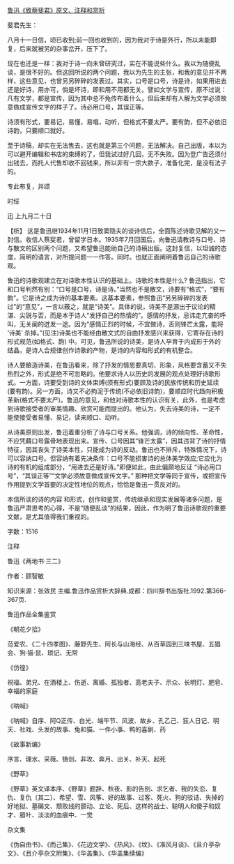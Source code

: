 [鲁迅《致蔡斐君》原文、注释和赏析](https://www.vrrw.net/wx/9492.html)

斐君先生：

八月十一日信，顷已收到;前一回也收到的，因为我对于诗是外行，所以未能即复，后来就被另的杂事岔开，压下了。

现在也还是一样：我对于诗一向未曾研究过，实在不能说些什么。我以为随便乱谈，是很不好的。但这回所说的两个问题，我以为先生的主张，和我的意见并不两样，这些意见，也曾另另碎碎的发表过。其实，口号是口号，诗是诗，如果用进去还是好诗，用亦可，倘是坏诗，即和用不用都无关。譬如文学与宣传，原不过说：凡有文学，都是宣传，因为其中总不免传布着什么，但后来却有人解为文学必须故意做成宣传文字的样子了。诗必用口号，其误正等。

诗须有形式，要易记，易懂，易唱，动听，但格式不要太严。要有韵，但不必依旧诗韵，只要顺口就好。

至于诗稿，却实在无法售去，这也就是第三个问题，无法解决。自己出版，本以为可以避开编辑和书店的束缚的了，但我试过好几回，无不失败。因为登广告还须付出钱去，而托人代售却收不回钱来，所以非有一宗大款子，准备化完，是没有法子的。

专此布复，并颂

时绥

迅 上九月二十日



【析】 这是鲁迅继1934年11月1日致窦隐夫的谈诗信后，全面陈述诗歌见解的又一封信。收信人蔡斐君，曾留学日本。1935年7月回国后，向鲁迅请教诗与口号、诗与散文的区别两个问题，又希望鲁迅能助自己的诗稿出版。这封复信，以坦诚的态度，简明的语言，对所提问题一一作答。同时。也就正面阐明着鲁迅自己的诗歌观。

鲁迅的诗歌观建立在对诗歌本性认识的基础上。诗歌的本性是什么? 鲁迅指出，它和口号判然有别：“口号是口号，诗是诗。”当然也不是散文，诗要有“格式”，“要有韵”。它是诗之成为诗的基本要素。这基本要素，参照鲁迅“另另碎碎的发表过”的“意见”，一言以蔽之，就是“诗美”。具体的说，诗美不是源出于议论的精湛、尖锐与否，而是本于诗人“发抒自己的热情的”。感情的抒发，忌讳走亢奋的呼叫，无关阑的迸发一途。因为“感情正烈的时候，不宜做诗，否则锋芒太露，能将 ‘诗美’ 杀掉。”(见注)诗美也不能经由散文式的自由抒发感兴来获得，它寄存在诗的形式规范(如格式、韵) 中。可见，鲁迅所说的诗美，是诗人孕育于内成形于外的结晶，是诗人合规律创作诗歌的产物，是诗的内容和形式的有机整合。

诗人要酿造诗美，在鲁迅看来，除了抒发的情思要真切、形象，风格要含蓄又不失热烈之外，形式是绝不可忽略的。他要求诗人以历史的发展的观点处理好诗歌形式。一方面，诗要受到诗的文体束缚(须有形式)要顾及诗的民族传统和历史延续(要有韵)。另一方面，诗又不必拘泥于传统(不必依旧诗韵)，要顺应时代趋向积极革新(格式不要太严)。鲁迅的意见，和他对诗歌本性的认识有关，此外，也是考虑到诗歌接受者的审美情趣、欣赏可能而提出的。他认为，失去诗美的诗，一定不 能使接受者易懂、易记，读来顺口、动听。

从诗美原则出发，鲁迅着重分析了诗与口号关系。他强调，诗的倾向性、革命性，不应凭藉口号露骨地表现出来。宣传、口号因其“锋芒太露”，因其违背了诗的抒情特征，因其丧失了诗美本性，只能成为诗的反动。鲁迅也不排斥，特殊情况下，诗可以容纳口号。但容纳有着先决条件：口号不能损害诗的总体美学效应;它应化为诗的有机的组成部分，“用进去还是好诗。”即便如此，由此偏颇地反证 “诗必用口号”，“其误正等”“文学必须故意做成宣传文字。” 那种把文学等同于宣传，或把宣传作用提到文学首要的决定性地位的观点，恰恰是鲁迅一贯反对的。

本信所谈的诗的内容 和形式，创作和鉴赏，传统继承和现实发展等诸多问题，是鲁迅严肃思考的心得，不是“随便乱谈”的结果，因此，作为明了鲁迅诗歌观的重要文献，是尤其值得我们重视的。

字数：1516

注释

鲁迅《两地书·三二》

作者：顾智敏

知识来源：张效民 主编.鲁迅作品赏析大辞典.成都：四川辞书出版社.1992.第366-367页.

鲁迅作品全集鉴赏

《朝花夕拾》

范爱农、《二十四孝图》、藤野先生、阿长与山海经、从百草园到三味书屋、五猖会、狗·猫·鼠、琐记、无常

《仿徨》

祝福、弟兄、在酒楼上、伤逝、离婚、孤独者、高老夫子、示众、长明灯、肥皂、幸福的家庭

《呐喊》

《呐喊》自序、阿Q正传、白光、端午节、风波、故乡、孔乙己、狂人日记、明天、社戏、头发的故事、兔和猫、一件小事、鸭的喜剧、药

《故事新编》

序言、理水、采薇、铸剑、非攻、奔月、出关、补天、起死

《野草》

《野草》英文译本序、《野草》题辞、秋夜、影的告别、求乞者、我的失恋、复仇、复仇〔其二〕、希望、雪、风筝、好的故事、过客、死火、狗的驳诘、失掉的好地狱、墓碣文、颓败线的颤动、立论、死后、这样的战士、聪明人和傻子和奴才、腊叶、淡淡的血痕中、一觉

杂文集

《伪自由书》、《而己集》、《花边文学》、《热风》、《坟》、《准风月谈》、《且介亭杂文》、《且介亭杂文附集》、《华盖集》、《华盖集续编》

